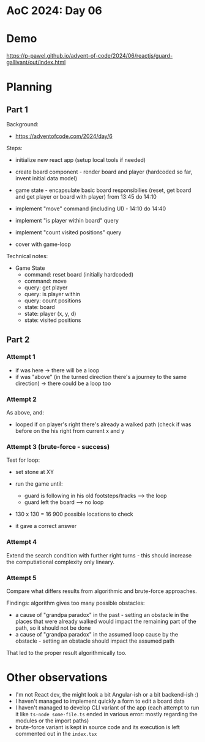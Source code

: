# AoC 2024: Day 06

# Demo

https://p-pawel.github.io/advent-of-code/2024/06/reactjs/guard-gallivant/out/index.html

# Planning 

## Part 1

Background:
- https://adventofcode.com/2024/day/6

Steps:

- initialize new react app (setup local tools if needed)

- create board component - render board and player (hardcoded so far, invent initial data model)

- game state - encapsulate basic board responsibilies (reset, get board and get player or board with player) from 13:45 do 14:10

- implement "move" command (including UI) - 14:10 do 14:40

- implement "is player within board" query

- implement "count visited positions" query

- cover with game-loop


Technical notes:

- Game State
    - command: reset board (initially hardcoded)
    - command: move
    - query: get player
    - query: is player within
    - query: count positions
    - state: board
    - state: player (x, y, d)
    - state: visited positions


## Part 2

### Attempt 1
- if was here -> there will be a loop
- if was "above" (in the turned direction there's a journey to the same direction) -> there could be a loop too

### Attempt 2
As above, and:
- looped if on player's right there's already a walked path (check if was before on the his right from current x and y   

### Attempt 3 (brute-force - success)

Test for loop: 
- set stone at XY
- run the game until:
  - guard is following in his old footsteps/tracks --> the loop 
  - guard left the board --> no loop

- 130 x 130 = 16 900 possible locations to check 
- it gave a correct answer

### Attempt 4

Extend the search condition with further right turns - this should increase the computiational complexity only lineary. 

### Attempt 5

Compare what differs results from algorithmic and brute-force approaches.

Findings: algorithm gives too many possible obstacles:
- a cause of "grandpa paradox" in the past - setting an obstacle in the places that were already walked would impact the remaining part of the path, so it should not be done
- a cause of "grandpa paradox" in the assumed loop cause by the obstacle - setting an obstacle should impact the assumed path

That led to the proper result algorithmically too.

# Other observations

- I'm not React dev, the might look a bit Angular-ish or a bit backend-ish :)
- I haven't managed to implement quickly a form to edit a board data
- I haven't managed to develop CLI variant of the app (each attempt to run it like `ts-node some-file.ts` ended in various error: mostly regarding the modules or the import paths)
- brute-force variant is kept in source code and its execution is left commented out in the `index.tsx` 